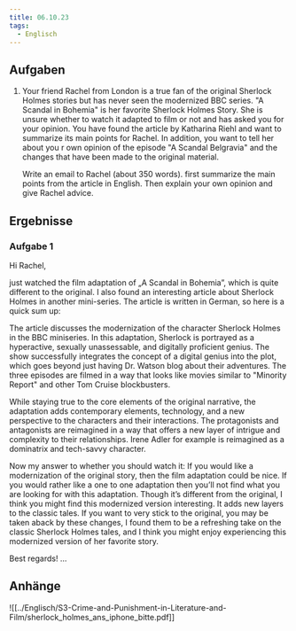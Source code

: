 ```yaml
---
title: 06.10.23
tags:
  - Englisch
---
```


## Aufgaben

1. Your friend Rachel from London is a true fan of the original Sherlock Holmes stories but has never seen the modernized BBC series. "A Scandal in Bohemia" is her favorite Sherlock Holmes Story. She is unsure whether to watch it adapted to film or not and has asked you for your opinion.
   You have found the article by Katharina Riehl and want to summarize its main points for Rachel. In addition, you want to tell her about you r own opinion of the episode "A Scandal Belgravia" and the changes that have been made to the original material.
   
   Write an email to Rachel (about 350 words). first summarize the main points from the article in English. Then explain your own opinion and give Rachel advice.

## Ergebnisse

### Aufgabe 1

Hi Rachel,

just watched the film adaptation of „A  Scandal in Bohemia”, which is quite different to the original. I also found an interesting article about Sherlock Holmes in another mini-series. The article is written in German, so here is a quick sum up:

The article discusses the modernization of the character Sherlock Holmes in the BBC miniseries. In this adaptation, Sherlock is portrayed as a hyperactive, sexually unassessable, and digitally proficient genius. The show successfully integrates the concept of a digital genius into the plot, which goes beyond just having Dr. Watson blog about their adventures. The three episodes are filmed in a way that looks like movies similar to "Minority Report" and other Tom Cruise blockbusters.

While staying true to the core elements of the original narrative, the adaptation adds contemporary elements, technology, and a new perspective to the characters and their interactions. The protagonists and antagonists are reimagined in a way that offers a new layer of intrigue and complexity to their relationships. Irene Adler for example is reimagined as a dominatrix and tech-savvy character.

Now my answer to whether you should watch it:
If you would like a modernization of the original story, then the film adaptation could be nice. If you would rather like a one to one adaptation then you’ll not find what you are looking for with this adaptation. Though it’s different from the original, I think you might find this modernized version interesting. It adds new layers to the classic tales. If you want to very stick to the original, you may be taken aback by these changes, I found them to be a refreshing take on the classic Sherlock Holmes tales, and I think you might enjoy experiencing this modernized version of her favorite story.

Best regards!
…
## Anhänge

![[../Englisch/S3-Crime-and-Punishment-in-Literature-and-Film/sherlock_holmes_ans_iphone_bitte.pdf]]